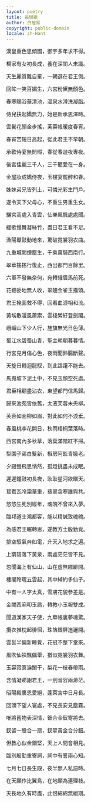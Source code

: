 ```yaml
---
layout: poetry
title: 長恨歌
author: 白居易
copyright: public-domain
locale: zh-Hant
---
```


漢皇重色思傾國，御宇多年求不得。

楊家有女初長成，養在深閨人未識。

天生麗質難自棄，一朝選在君王側。

回眸一笑百媚生，六宮粉黛無顏色。

春寒賜浴華清池，溫泉水滑洗凝脂。

侍兒扶起嬌無力，始是新承恩澤時。

雲鬢花顏金步搖，芙蓉帳暖度春宵。

春宵苦短日高起，從此君王不早朝。

承歡侍宴無閒暇，春從春遊夜專夜。

後宮佳麗三千人，三千寵愛在一身。

金屋妝成嬌侍夜，玉樓宴罷醉和春。

姊妹弟兄皆列土，可憐光彩生門戶。

遂令天下父母心，不重生男重生女。

驪宮高處入青雲，仙樂風飄處處聞。

緩歌慢舞凝絲竹，盡日君王看不足。

漁陽鼙鼓動地來，驚破霓裳羽衣曲。

九重城闕煙塵生，千乘萬騎西南行。

翠華搖搖行復止，西出都門百餘里。

六軍不發無奈何，宛轉蛾眉馬前死。

花鈿委地無人收，翠翹金雀玉搔頭。

君王掩面救不得，回看血淚相和流。

黃埃散漫風蕭索，雲棧縈紆登劍閣。

峨嵋山下少人行，旌旗無光日色薄。

蜀江水碧蜀山青，聖主朝朝暮暮情。

行宮見月傷心色，夜雨聞鈴腸斷聲。

天旋日轉迴龍馭，到此躊躇不能去。

馬嵬坡下泥土中，不見玉顏空死處。

君臣相顧盡沾衣，東望都門信馬歸。

歸來池苑皆依舊，太液芙蓉未央柳。

芙蓉如面柳如眉，對此如何不淚垂。

春風桃李花開日，秋雨梧桐葉落時。

西宮南內多秋草，落葉滿階紅不掃。

梨園子弟白髮新，椒房阿監青娥老。

夕殿螢飛思悄然，孤燈挑盡未成眠。

遲遲鐘鼓初長夜，耿耿星河欲曙天。

鴛鴦瓦冷霜華重，翡翠衾寒誰與共。

悠悠生死別經年，魂魄不曾來入夢。

臨邛道士鴻都客，能以精誠致魂魄。

為感君王輾轉思，遂教方士殷勤覓。

排空馭氣奔如電，升天入地求之遍。

上窮碧落下黃泉，兩處茫茫皆不見。

忽聞海上有仙山，山在虛無縹緲間。

樓閣玲瓏五雲起，其中綽約多仙子。

中有一人字太真，雪膚花貌參差是。

金闕西廂叩玉扃，轉教小玉報雙成。

聞道漢家天子使，九華帳裏夢魂驚。

攬衣推枕起徘徊，珠箔銀屏迤邐開。

雲髻半偏新睡覺，花冠不整下堂來。

風吹仙袂飄颻舉，猶似霓裳羽衣舞。

玉容寂寞淚闌干，梨花一枝春帶雨。

含情凝睇謝君王，一別音容兩渺茫。

昭陽殿裏恩愛絕，蓬萊宮中日月長。

回頭下望人寰處，不見長安見塵霧。

唯將舊物表深情，鈿合金釵寄將去。

釵留一股合一扇，釵擘黃金合分鈿。

但教心似金鈿堅，天上人間會相見。

臨別殷勤重寄詞，詞中有誓兩心知。

七月七日長生殿，夜半無人私語時。

在天願作比翼鳥，在地願為連理枝。

天長地久有時盡，此恨綿綿無絕期。
